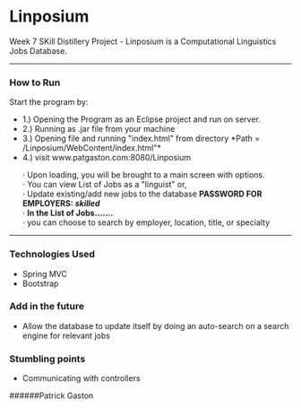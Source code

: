 # Linposium

Week 7 SKill Distillery Project -
Linposium is a Computational Linguistics Jobs Database.

--------------

### How to Run
Start the program by:
<ul>
<li>1.) Opening the Program as an Eclipse project and run on server.</li>
<li>2.) Running as .jar file from your machine</li>
<li>3.) Opening file and running "index.html" from directory *Path = /Linposium/WebContent/index.html"*</li>
<li>4.) visit www.patgaston.com:8080/Linposium </li>
</ul>
<ul>
  <p>&#x00B7 Upon loading, you will be brought to a main screen with options.</br>
   &#x00B7 You can view List of Jobs as a "linguist" or, </br>
   &#x00B7 Update existing/add new jobs to the database  <b>PASSWORD FOR EMPLOYERS: <i>skilled</i></b></br>
   &#x00B7 <strong>    In the List of Jobs.......</strong></br>
   &#x00B7 you can choose to search by employer, location, title, or specialty</br>
    </p>
</ul>


--------------

### Technologies Used
<ul>
<li>Spring MVC</li>
<li>Bootstrap</li>
</ul>


### Add in the future
<ul>
<li>Allow the database to update itself by doing an auto-search on a search engine for relevant jobs</li>
</ul>


### Stumbling points
<ul>
<li>Communicating with controllers</li>
</ul>

######Patrick Gaston
